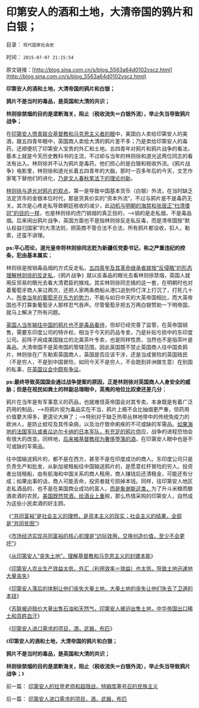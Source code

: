 # 印第安人的酒和土地，大清帝国的鸦片和白银；

目录： `现代国家社会史` 

时间： `2015-07-07 21:15:54` 

原文链接：[http://blog.sina.com.cn/s/blog_5563a64d0102vscz.html](http://blog.sina.com.cn/s/blog_5563a64d0102vscz.html)

**印第安人的酒和土地，大清帝国的鸦片和白银；**

**鸦片不是当时的毒品，是英国和大清的共识；**

**林则徐禁烟的目的是垄断海关，阻止（税收流失＝白银外流），举止失当导致鸦片战争；**



在[印第安人愤青联合基督教和马克思主义者的眼](../../../2015/6/25/美国基督教的第二次左派狂热，对美国早期历史的影响；.md)中，美国白人卖给印第安人的美酒，跟五四青年眼中，英国商人卖给大清的鸦片差不多；乃是卖给印第安人的毒药，还顺便坑了印第安人宝贵的外汇和土地。五四青年对鸦片和鸦片战争的看法，基本上就是今天历史教科书的主流，不过却与当年的林则徐和道光这两位同志的看法有出入。林则徐并不认为鸦片是毒药，他们担心的是白银和税收外流。《鸦片战争》电影里，林则徐和道光长着五四青年的大脑，那时一百多年后的今天，文艺作家笔下替他们的进化，[乃是文人春秋笔法下的理论创新](../../../2011/2/16/诱导行为的道德史和行为分析的历史科学.md)。

[林则徐与道光对鸦片的观点](http://blog.sina.com.cn/s/blog_5563a64d0102vd3c.html)，第一是导致中国基本货币（白银）外流，在当时缺乏法定货币的金银本位时代，那是货真价实的“资本外流”，不过与鸦片是不是毒药无关。其次是心疼走私导致朝廷税收的减少，此[动机与明朝的海禁和张居正“扫清倭冠”的目的一样](../../../2010/8/27/明朝对华汉社会摧残远甚蒙古入侵.md)，也是林则徐的虎门销烟的真正目的，——>销的是走私烟，不是毒品烟。后来闹出鸦片战争，英国方面也不是指林则徐反走私反毒，而是清帝国按“默认权益归国家”的大清法则，把英商不管合法不合法，所有鸦片都没收，扣人，勒索，还蛮不讲理。

**ps:平心而论，道光皇帝将林则徐同志贬为新疆任党委书记，称之严重违纪的控条，犯由基本属实**；

林则徐是按销毒品烟的方式反走私，[五四青年及其革命继承者就按“反侵略”的形态理解林则徐的反走私](../../../2010/5/14/传统文化国家主义抵抗现代文明节节败退史.md)，《鸦片战争》就以反毒品的眼光去看林则徐禁烟，英国人就用反贸易的眼光去看大清君臣的猴戏。其实林则徐同志搞的这一套，在明朝时也对着葡萄牙商人来过两次，还把人家两条商船从港口追到伶仃洋上打沉了，打死几十人。[所幸当年的葡萄牙在东方的势力](../../../2011/8/31/比新加坡更成功的葡萄牙很失败.md)，不能与如日中天的大英帝国相比，而大英帝国也不打算象葡萄牙人那样忍气吞声。尽管葡萄牙把五万两白银赞助一下明帝国，就马上解决了所有问题。

[英国人当年输往中国的鸦片也不是毒品看待](../../../2014/11/29/受害者情结，只会让中国更落后.md)，但却已经完善了监管，在英帝国销售，需要东印度公司的特许权，相当于今天的药品专卖，乃是补贴亏损中的东印度公司。前阵子闹成美国独立的北美茶叶专卖，也是同样性质，当然也不是指茶叶是毒品。大清帝国不是英帝国的管辖范围，因此英国既不禁止英国商人往中国卖鸦片，林则徐在广东勒索英国商人，英国是否应该干涉，还是当成冒险的英国贱民（不是穷人，不是到中国冒险，如同今天不是穷人，不会跑到非洲做生意）在别国的私事，[在英国议会中颇有争议](../../../2011/12/10/英殖民帝国的“侵略”和自由主义“时代”.md)。

**ps:最终导致英国国会通过战争提案的原因，正是林则徐对英国商人人身安全的威胁；但是在视民如粪土的林副总理眼中，英夷的地位比奴隶还差几分**；

鸦片在当年是有军事意义的药品，也就难怪英帝国会对其专卖。本身既是有着广泛药用的制品，——>将鸦片视为毒品实在不当，鸦片上瘾不会比抽烟更严重，但药用价值要大得多，更遑论大麻了；——>特别对于缺乏热带丛林地带中的传统免疫力的欧洲人，是防止蚊咬及其传染病，以及治疗致命痢疾的不可或缺的军需品。[如果海地的法国军队或者瓜达尔卡纳的日本军队，有充足的鸦片供](../../../2015/1/21/海地从革命到独立，纵横捭阖于白人国家之间的海地；.md)应，战争的进程恐怕会有很大的改变。同样地，[后来被基督教视为奢侈堕落的酒](../../../2015/6/26/为什么印第安人在和平贸易中，更大量地丧失土地？.md)，在印第安人眼中也是不可或缺的军需品。

往中国输送鸦片的，都不是在西方，甚至不是在印度成功的商人。东印度公司只是负责生产和批发，从新加坡租船往中国输送鸦片的，是愿意杠杆冒险的穷人。投资者出钱租船，由有航海和中国关系的商人租用，商人赚钱后还清租金，可能还有分成；如果出事的话，商人可能丢命，投资者就亏损掉本钱。同样，往印第安人地区走私酒品的，也不是在美国商业成功的富人，[而是象谢斯这类，](../../../2015/4/5/华盛顿政府的历史合理性，汉密尔顿不是经济学家；.md)为了升斗米粮而酿酒卖酒的农民。[美国既然禁酒，给酒业上重](../../../2011/5/19/美国宪法荒唐缔造黑社会黄金时代.md)税，那么热情采购的印第安人，自然成为这些小民卖酒的好主顾。

《[“共同富裕”是社会主义的理想，是资本主义的现实；社会主义的结果，全部是“共同贫困”](../../../2015/6/29/“共同富裕”是社会主义的宣传脂粉，却是资本主义的现实；.md)》

《[市场经济实现共同富裕的核心机理是“边际效用，交换创造价值，至少不会更坏”](../../../2015/6/30/资本主义确保“共同富裕”的科学机理；.md)》

《[从印第安人“丧失土地”，理解基督教和马克思主义的封建本能](../../../2015/7/1/让“印第安人丧失土地”的历史告诉你.md)》

《[印第安人农业生产效益太低，外汇（利用效率＝效益）也太低，导致土地迅速地大量丧失](../../../2015/7/2/印第安人农业效益太低，“出卖土地”成为最不坏的选择.md)》

《[印第安人落后的体制让他们丧失大量土地，大量土地的丧失让他们失去了卫道的本钱](../../../2015/7/3/美国灭绝的不是印第安人，被“灭而绝”的是印第安人的传统文化.md)》

《[苏联被迫贱价大量出售石油和天然气，印第安人被迫出售土地，中华帝国出口稀土和百姓血汗](../../../2015/7/5/印第安人和苏联等公有制群体，导致出口导向的进口需求.md)》

《[印第安人进口需求的项目，酒，武器，布匹](../../../2015/7/6/印第安人进口需求的项目，酒，武器，布匹.md)》

《**印第安人的酒和土地，大清帝国的鸦片和白银；**

**鸦片不是当时的毒品，是英国和大清的共识；**

**林则徐禁烟的目的是垄断海关，阻止（税收流失＝白银外流），举止失当导致鸦片战争；**》

前一篇： [印第安人的拉登老师和超限战，特姆库塞号召的民族主义](../../../2015/7/8/印第安人的拉登老师和超限战，特姆库塞号召的民族主义.md)

后一篇： [印第安人进口需求的项目，酒，武器，布匹](../../../2015/7/6/印第安人进口需求的项目，酒，武器，布匹.md)

